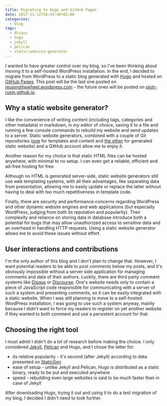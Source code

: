 ```yaml
---
title: Migrating to Hugo and GitHub Pages
date: 2017-11-12T16:43:40+01:00
categories:
  - blog
tags:
  - disqus
  - hugo
  - jekyll
  - pelican
  - static-website-generator
---
```


I wanted to have greater control over my blog, so I've been thinking about moving it to a self-hosted WordPress installation. In the end, I decided to migrate from WordPress to a static blog generated with [Hugo][1] and hosted on [GitHub Pages][2]. This post will be the last one posted on [reusingthewheel.wordpress.com][3] - the future ones will be posted on [piotr-rusin.github.io][4].

[1]: https://gohugo.io/
[2]: https://pages.github.com/
[3]: https://reusingthewheel.wordpress.com/
[4]: https://piotr-rusin.github.io

<!--more-->

## Why a static website generator?

I like the convenience of writing content (including tags, categories and other metadata) in markdown, in my editor of choice, saving it to a file and running a few console commands to rebuild my website and send updates to a server. Static website generators, combined with a couple of Git repositories ([one][5] for templates and content and [the other][6] for generated static website) and a GitHub account allow me to enjoy it.

[5]: https://github.com/piotr-rusin/reusingthewheel
[6]: https://github.com/piotr-rusin/piotr-rusin.github.io

Another reason for my choice is that static HTML files can be hosted anywhere, with minimal to no setup. I can even get a reliable, efficient and ad-free hosting for free.

Although no HTML is generated server-side, static website generators still use web templating systems, with all their advantages, like separating data from presentation, allowing me to easily update or replace the latter without having to deal with too much repetitiveness in template code.

Finally, there are security and performance concerns regarding WordPress and other dynamic website engines and web applications (but especially WordPress, judging from both its reputation and popularity). Their complexity and reliance on storing data in database introduce both a potential for bugs that may allow unauthorized access to sensitive data and an overhead in handling HTTP requests. Using a static website generator allows me to avoid these issues without effort.

## User interactions and contributions

I'm the only author of this blog and I don't plan to change that. However, I want potential readers to be able to post comments below my posts, and it's obviously impossible without a server side application for managing comments and data of their authors. Luckily, there are third party comment systems like [Disqus][7] or [Discourse][8]. One's website needs only to contain a piece of JavaScript code responsible for communicating with a server of such a system and presenting comments, so it can be easily integrated with a static website. When I was still planning to move to a self-hosted WordPress installation, I was going to use such a system anyway, mainly because I didn't want to force my readers to register on yet another website if they wanted to both comment and use a persistent account for that.

[7]: https://disqus.com/
[8]: https://www.discourse.org/

## Choosing the right tool

I must admit I didn't do a lot of research before making the choice. I only considered [Jekyll][9], [Pelican][10] and Hugo, and I chose the latter for:

* its relative popularity - it's second (after Jekyll) according to data presented on [StaticGen][11]
* ease of setup - unlike Jekyll and Pelican, Hugo is distributed as a static binary, ready to be put and executed anywhere
* speed - rebuilding even large websites is said to be much faster than in case of Jekyll

After downloading Hugo, trying it out and using it to do a test migration of my blog, I decided I didn't need to look further.

[9]: https://jekyllrb.com/
[10]: https://github.com/getpelican/pelican
[11]: https://www.staticgen.com/

